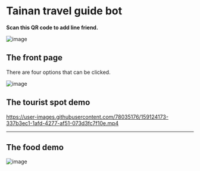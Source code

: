 # Tainan travel guide bot

**Scan this QR code to add line friend.**

![image](https://i.imgur.com/lW4fl7a.png)


## The front page
There are four options that can be clicked.

![image](https://i.imgur.com/w2xWwMT.jpg)

## The tourist spot demo

https://user-images.githubusercontent.com/78035176/159124173-337b3ec1-1afd-4277-af51-073d3fc7f10e.mp4

---
## The food demo
![image](/User/Desktop/LineBot0705/images/20220319_221151)


